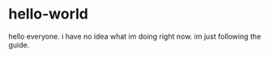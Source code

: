# hello-world

hello everyone.
i have no idea what im doing right now. im just following the guide.
